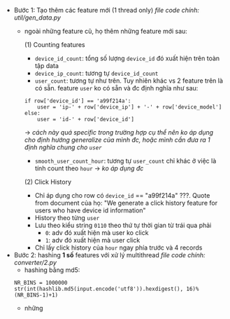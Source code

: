 * Bước 1: Tạo thêm các feature mới (1 thread only)
*file code chính: util/gen_data.py*
  * ngoài những feature cũ, họ thêm những feature mới sau:
    
    (1) Counting features
    * `device_id_count`: tổng số lượng `device_id` đó xuất hiện trên toàn tập data
    * `device_ip_count`: tương tự `device_id_count`
    * `user_count`: tương tự như trên. Tuy nhiên khác vs 2 feature trên là có sẵn. feature `user` ko có sẵn và đc định nghĩa như sau:
    ```
    if row['device_id'] == 'a99f214a':
        user = 'ip-' + row['device_ip'] + '-' + row['device_model']
    else:
        user = 'id-' + row['device_id']
    ```
    -> *cách này quá specific trong trường hợp cụ thể nên ko áp dụng cho định hướng generalize của mình đc, hoặc mình cần đưa ra 1 định nghĩa chung cho `user`*
    * `smooth_user_count_hour`: tương tự `user_count` chỉ khác ở việc là tính count theo `hour`
    -> *ko áp dụng đc*
    
    (2) Click History
    * Chỉ áp dụng cho row có `device_id` == "a99f214a" ???. Quote from document của họ: "We generate a click history feature for users who have device id information"
    * History theo từng `user`
    * Lưu theo kiểu string `0110` theo thứ tự thời gian từ trái qua phải
      * `0`: adv đó xuất hiện mà user ko click
      * `1`: adv đó xuất hiện mà user click
    * Chỉ lấy click history của `hour` ngay phía trước và 4 records
* Bước 2: hashing **1 số** features với xử lý multithread
*file code chính: converter/2.py*
  * hashing bằng md5: 
  ```
  NR_BINS = 1000000
  str(int(hashlib.md5(input.encode('utf8')).hexdigest(), 16)%(NR_BINS-1)+1)
  ```
  * những 